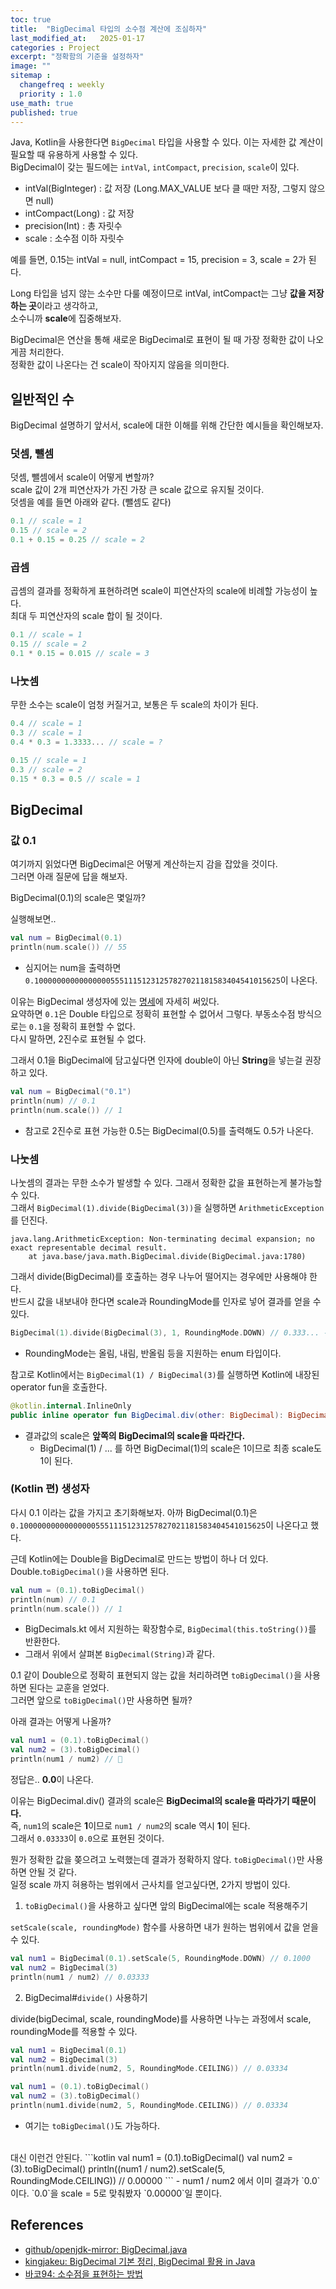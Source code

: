 ```yaml
---
toc: true
title:  "BigDecimal 타입의 소수점 계산에 조심하자"
last_modified_at:   2025-01-17
categories : Project
excerpt: "정확함의 기준을 설정하자"
image: ""
sitemap :
  changefreq : weekly
  priority : 1.0
use_math: true
published: true
---
```


Java, Kotlin을 사용한다면 `BigDecimal` 타입을 사용할 수 있다. 이는 자세한 값 계산이 필요할 때 유용하게 사용할 수 있다.<br>
BigDecimal이 갖는 필드에는 `intVal`, `intCompact`, `precision`, `scale`이 있다.<br>
- intVal(BigInteger) : 값 저장 (Long.MAX_VALUE 보다 클 때만 저장, 그렇지 않으면 null)
- intCompact(Long) : 값 저장
- precision(Int) : 총 자릿수
- scale : 소수점 이하 자릿수

예를 들면, 0.15는 intVal = null, intCompact = 15, precision = 3, scale = 2가 된다.<br>

Long 타입을 넘지 않는 소수만 다룰 예정이므로 intVal, intCompact는 그냥 **값을 저장하는 곳**이라고 생각하고,<br>
소수니까 **scale**에 집중해보자.<br>

BigDecimal은 연산을 통해 새로운 BigDecimal로 표현이 될 때 가장 정확한 값이 나오게끔 처리한다.<br>
정확한 값이 나온다는 건 scale이 작아지지 않음을 의미한다.<br>

## 일반적인 수
BigDecimal 설명하기 앞서서, scale에 대한 이해를 위해 간단한 예시들을 확인해보자.<br>

### 덧셈, 뺄셈
덧셈, 뺄셈에서 scale이 어떻게 변할까?<br>
scale 값이 2개 피연산자가 가진 가장 큰 scale 값으로 유지될 것이다.<br>
덧셈을 예를 들면 아래와 같다. (뺄셈도 같다)<br>
```kotlin
0.1 // scale = 1
0.15 // scale = 2
0.1 + 0.15 = 0.25 // scale = 2
```

### 곱셈
곱셈의 결과를 정확하게 표현하려면 scale이 피연산자의 scale에 비례할 가능성이 높다.<br>
최대 두 피연산자의 scale 합이 될 것이다.<br>
```kotlin
0.1 // scale = 1
0.15 // scale = 2
0.1 * 0.15 = 0.015 // scale = 3
```

### 나눗셈
무한 소수는 scale이 엄청 커질거고, 보통은 두 scale의 차이가 된다.<br>
```kotlin
0.4 // scale = 1
0.3 // scale = 1
0.4 * 0.3 = 1.3333... // scale = ?

0.15 // scale = 1
0.3 // scale = 2
0.15 * 0.3 = 0.5 // scale = 1
```

## BigDecimal

### 값 0.1
여기까지 읽었다면 BigDecimal은 어떻게 계산하는지 감을 잡았을 것이다.<br>
그러면 아래 질문에 답을 해보자.<br>

BigDecimal(0.1)의 scale은 몇일까?

실행해보면..
```kotlin
val num = BigDecimal(0.1)
println(num.scale()) // 55
```
- 심지어는 num을 출력하면 `0.1000000000000000055511151231257827021181583404541015625`이 나온다.

이유는 BigDecimal 생성자에 있는 [명세](https://github.com/openjdk-mirror/jdk7u-jdk/blob/master/src/share/classes/java/math/BigDecimal.java#L772)에 자세히 써있다.<br>
요약하면 `0.1`은 Double 타입으로 정확히 표현할 수 없어서 그렇다. 부동소수점 방식으로는 `0.1`을 정확히 표현할 수 없다.<br>
다시 말하면, 2진수로 표현될 수 없다.<br>

그래서 0.1을 BigDecimal에 담고싶다면 인자에 double이 아닌 **String**을 넣는걸 권장하고 있다.
```kotlin
val num = BigDecimal("0.1")
println(num) // 0.1
println(num.scale()) // 1
```
- 참고로 2진수로 표현 가능한 0.5는 BigDecimal(0.5)를 출력해도 0.5가 나온다.

### 나눗셈
나눗셈의 결과는 무한 소수가 발생할 수 있다. 그래서 정확한 값을 표현하는게 불가능할 수 있다.<br>
그래서 `BigDecimal(1).divide(BigDecimal(3))`을 실행하면 `ArithmeticException`를 던진다.<br>
```
java.lang.ArithmeticException: Non-terminating decimal expansion; no exact representable decimal result.
	at java.base/java.math.BigDecimal.divide(BigDecimal.java:1780)
```

그래서 divide(BigDecimal)를 호출하는 경우 나누어 떨어지는 경우에만 사용해야 한다.<br>
반드시 값을 내보내야 한다면 scale과 RoundingMode를 인자로 넣어 결과를 얻을 수 있다.<br>
```kotlin
BigDecimal(1).divide(BigDecimal(3), 1, RoundingMode.DOWN) // 0.333... -> 0.3
```
- RoundingMode는 올림, 내림, 반올림 등을 지원하는 enum 타입이다.

참고로 Kotlin에서는 `BigDecimal(1) / BigDecimal(3)`를 실행하면 Kotlin에 내장된 operator fun을 호출한다.
```kotlin
@kotlin.internal.InlineOnly
public inline operator fun BigDecimal.div(other: BigDecimal): BigDecimal = this.divide(other, RoundingMode.HALF_EVEN)
```
- 결과값의 scale은 **앞쪽의 BigDecimal의 scale을 따라간다.**
  - BigDecimal(1) / ... 를 하면 BigDecimal(1)의 scale은 1이므로 최종 scale도 1이 된다.

### (Kotlin 편) 생성자
다시 0.1 이라는 값을 가지고 초기화해보자.
아까 BigDecimal(0.1)은 `0.1000000000000000055511151231257827021181583404541015625`이 나온다고 했다.

근데 Kotlin에는 Double을 BigDecimal로 만드는 방법이 하나 더 있다. Double.`toBigDecimal()`을 사용하면 된다.
```kotlin
val num = (0.1).toBigDecimal()
println(num) // 0.1
println(num.scale()) // 1
```
- BigDecimals.kt 에서 지원하는 확장함수로, `BigDecimal(this.toString())`를 반환한다.
- 그래서 위에서 살펴본 `BigDecimal(String)`과 같다.

0.1 같이 Double으로 정확히 표현되지 않는 값을 처리하려면 `toBigDecimal()`을 사용하면 된다는 교훈을 얻었다.<br>
그러면 앞으로 `toBigDecimal()`만 사용하면 될까?<br>

아래 결과는 어떻게 나올까?
```kotlin
val num1 = (0.1).toBigDecimal()
val num2 = (3).toBigDecimal()
println(num1 / num2) // 🤔
```

정답은.. **0.0**이 나온다.<br>

이유는 BigDecimal.div() 결과의 scale은 **BigDecimal의 scale을 따라가기 때문이다.**<br>
즉, `num1`의 scale은 **1**이므로 `num1 / num2`의 scale 역시 **1**이 된다.<br>
그래서 `0.03333`이 `0.0`으로 표현된 것이다.<br>

뭔가 정확한 값을 쫒으려고 노력했는데 결과가 정확하지 않다. `toBigDecimal()`만 사용하면 안될 것 같다.<br>
일정 scale 까지 혀용하는 범위에서 근사치를 얻고싶다면, 2가지 방법이 있다.<br>

1. `toBigDecimal()`을 사용하고 싶다면 앞의 BigDecimal에는 scale 적용해주기

`setScale(scale, roundingMode)` 함수를 사용하면 내가 원하는 범위에서 값을 얻을 수 있다.
```kotlin
val num1 = BigDecimal(0.1).setScale(5, RoundingMode.DOWN) // 0.1000
val num2 = BigDecimal(3)
println(num1 / num2) // 0.03333
```

2. BigDecimal#`divide()` 사용하기

divide(bigDecimal, scale, roundingMode)를 사용하면 나누는 과정에서 scale, roundingMode를 적용할 수 있다.
```kotlin
val num1 = BigDecimal(0.1)
val num2 = BigDecimal(3)
println(num1.divide(num2, 5, RoundingMode.CEILING)) // 0.03334

val num1 = (0.1).toBigDecimal()
val num2 = (3).toBigDecimal()
println(num1.divide(num2, 5, RoundingMode.CEILING)) // 0.03334
```
- 여기는 `toBigDecimal()`도 가능하다.

<br>
대신 이런건 안된다.
```kotlin
val num1 = (0.1).toBigDecimal()
val num2 = (3).toBigDecimal()
println((num1 / num2).setScale(5, RoundingMode.CEILING)) // 0.00000
```
- num1 / num2 에서 이미 결과가 `0.0`이다. `0.0`을 scale = 5로 맞춰봤자 `0.00000`일 뿐이다.


## References
- [github/openjdk-mirror: BigDecimal.java](https://github.com/openjdk-mirror/jdk7u-jdk/blob/master/src/share/classes/java/math/BigDecimal.java#L772)
- [kingjakeu: BigDecimal 기본 정리, BigDecimal 활용 in Java](https://kingjakeu.github.io/java/2020/12/23/bigdecimal/)
- [바코94: 소수점을 표현하는 방법](https://bako94.tistory.com/328)